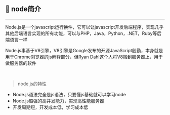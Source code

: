 ## 🤩 node简介
---

Node.js是一个javascript运行换件，它可以让javascript开发后端程序，实现几乎其他后端语言实现的所有功能，可以与PHP，Java，Python，.NET，Ruby等后端语言一样

Node.js事基于V8引擎，V8引擎是Google发布的开源JavaScript殷勤，本身就是用于Chrome浏览器的js解释部分，但Ryan Dahl这个人将V8搬到服务器上，用于做服务器的软件 

<br/>
  
>node.js的特性
- Node.js语法完全是js语法，只要懂js基础就可以学习node
- Node.js超强的高并发能力，实现高性能服务器
- 开发周期短，开发成本低，学习成本低